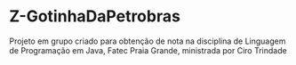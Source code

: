 # Z-GotinhaDaPetrobras
Projeto em grupo criado para obtenção de nota na disciplina de Linguagem de Programação em Java, Fatec Praia Grande, ministrada por Ciro Trindade
